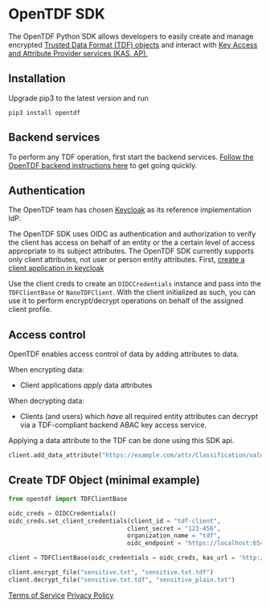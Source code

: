 # OpenTDF SDK

The OpenTDF Python SDK allows developers to easily create and manage encrypted [Trusted Data Format (TDF) objects](https://github.com/virtru/tdf-spec/) and interact with [Key Access and Attribute Provider services (KAS, AP).](https://github.com/virtru/tdf-spec/tree/master/protocol)

## Installation

Upgrade pip3 to the latest version and run

```shell
pip3 install opentdf
```

## Backend services

To perform any TDF operation, first start the backend services. [Follow the OpenTDF backend instructions here](https://github.com//opentdf/documentation/tree/main//quickstart) to get going quickly.

## Authentication 

The OpenTDF team has chosen [Keycloak](https://www.keycloak.org) as its reference implementation IdP.

The OpenTDF SDK uses OIDC as authentication and authorization to verify the client has access on behalf of an entity or the a certain level of access appropriate to its subject attributes. The OpenTDF SDK currently supports only client attributes, not user or person entity attributes. First, [create a client application in keycloak](https://www.keycloak.org/docs/latest/authorization_services/#_resource_server_create_client)

Use the client creds to create an `OIDCCredentials` instance and pass into the `TDFClientBase` or `NanoTDFClient`. With the client initialized as such, you can use it  to perform encrypt/decrypt operations on behalf of the assigned client profile.

## Access control

OpenTDF enables access control of data by adding attributes to data.

When encrypting data:

- Client applications _apply_ data attributes

When decrypting data:

- Clients (and users) which _have_ all required entity attributes can decrypt via a TDF-compliant backend ABAC key access service.

Applying a data attribute to the TDF can be done using this SDK api.

```python
client.add_data_attribute("https://example.com/attr/Classification/value/S", "Classification", "optionalKasKey", "optionalKasUrl")
```

## Create TDF Object (minimal example)

```python
from opentdf import TDFClientBase

oidc_creds = OIDCCredentials()
oidc_creds.set_client_credentials(client_id = "tdf-client",
                                 client_secret = "123-456",
                                 organization_name = "tdf",
                                 oidc_endpoint = "https://localhost:65432")

client = TDFClientBase(oidc_credentials = oidc_creds, kas_url = 'http://localhost:65432/kas')

client.encrypt_file("sensitive.txt", "sensitive.txt.tdf")
client.decrypt_file("sensitive.txt.tdf", "sensitive_plain.txt")

```

[Terms of Service](https://www.virtru.com/terms-of-service/)
[Privacy Policy](https://www.virtru.com/privacy-policy/)

